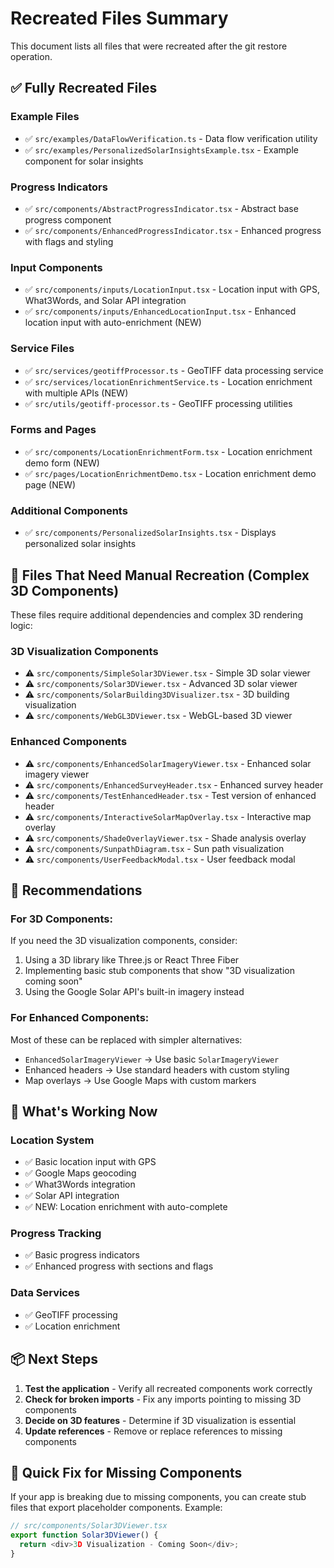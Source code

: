 # Recreated Files Summary

This document lists all files that were recreated after the git restore operation.

## ✅ Fully Recreated Files

### Example Files
- ✅ `src/examples/DataFlowVerification.ts` - Data flow verification utility
- ✅ `src/examples/PersonalizedSolarInsightsExample.tsx` - Example component for solar insights

### Progress Indicators
- ✅ `src/components/AbstractProgressIndicator.tsx` - Abstract base progress component
- ✅ `src/components/EnhancedProgressIndicator.tsx` - Enhanced progress with flags and styling

### Input Components
- ✅ `src/components/inputs/LocationInput.tsx` - Location input with GPS, What3Words, and Solar API integration
- ✅ `src/components/inputs/EnhancedLocationInput.tsx` - Enhanced location input with auto-enrichment (NEW)

### Service Files
- ✅ `src/services/geotiffProcessor.ts` - GeoTIFF data processing service
- ✅ `src/services/locationEnrichmentService.ts` - Location enrichment with multiple APIs (NEW)
- ✅ `src/utils/geotiff-processor.ts` - GeoTIFF processing utilities

### Forms and Pages
- ✅ `src/components/LocationEnrichmentForm.tsx` - Location enrichment demo form (NEW)
- ✅ `src/pages/LocationEnrichmentDemo.tsx` - Location enrichment demo page (NEW)

### Additional Components
- ✅ `src/components/PersonalizedSolarInsights.tsx` - Displays personalized solar insights

## 📝 Files That Need Manual Recreation (Complex 3D Components)

These files require additional dependencies and complex 3D rendering logic:

### 3D Visualization Components
- ⚠️ `src/components/SimpleSolar3DViewer.tsx` - Simple 3D solar viewer
- ⚠️ `src/components/Solar3DViewer.tsx` - Advanced 3D solar viewer
- ⚠️ `src/components/SolarBuilding3DVisualizer.tsx` - 3D building visualization
- ⚠️ `src/components/WebGL3DViewer.tsx` - WebGL-based 3D viewer

### Enhanced Components
- ⚠️ `src/components/EnhancedSolarImageryViewer.tsx` - Enhanced solar imagery viewer
- ⚠️ `src/components/EnhancedSurveyHeader.tsx` - Enhanced survey header
- ⚠️ `src/components/TestEnhancedHeader.tsx` - Test version of enhanced header
- ⚠️ `src/components/InteractiveSolarMapOverlay.tsx` - Interactive map overlay
- ⚠️ `src/components/ShadeOverlayViewer.tsx` - Shade analysis overlay
- ⚠️ `src/components/SunpathDiagram.tsx` - Sun path visualization
- ⚠️ `src/components/UserFeedbackModal.tsx` - User feedback modal

## 🎯 Recommendations

### For 3D Components:
If you need the 3D visualization components, consider:
1. Using a 3D library like Three.js or React Three Fiber
2. Implementing basic stub components that show "3D visualization coming soon"
3. Using the Google Solar API's built-in imagery instead

### For Enhanced Components:
Most of these can be replaced with simpler alternatives:
- `EnhancedSolarImageryViewer` → Use basic `SolarImageryViewer`
- Enhanced headers → Use standard headers with custom styling
- Map overlays → Use Google Maps with custom markers

## 🚀 What's Working Now

### Location System
- ✅ Basic location input with GPS
- ✅ Google Maps geocoding
- ✅ What3Words integration  
- ✅ Solar API integration
- ✅ NEW: Location enrichment with auto-complete

### Progress Tracking
- ✅ Basic progress indicators
- ✅ Enhanced progress with sections and flags

### Data Services
- ✅ GeoTIFF processing
- ✅ Location enrichment

## 📦 Next Steps

1. **Test the application** - Verify all recreated components work correctly
2. **Check for broken imports** - Fix any imports pointing to missing 3D components
3. **Decide on 3D features** - Determine if 3D visualization is essential
4. **Update references** - Remove or replace references to missing components

## 🔧 Quick Fix for Missing Components

If your app is breaking due to missing components, you can create stub files that export placeholder components. Example:

```typescript
// src/components/Solar3DViewer.tsx
export function Solar3DViewer() {
  return <div>3D Visualization - Coming Soon</div>;
}
```

